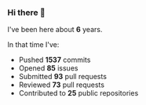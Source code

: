 ### Hi there 👋

I've been here about **6** years.

In that time I've:

- Pushed **1537** commits
- Opened **85** issues
- Submitted **93** pull requests
- Reviewed **73** pull requests
- Contributed to **25** public repositories

<!-- ![My scrobbles](https://lastfm-recently-played.vercel.app/api?user=dotdub) -->
